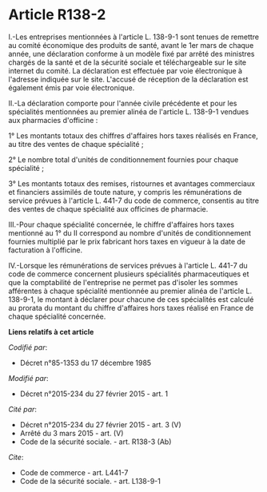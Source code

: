 # Article R138-2

I.-Les entreprises mentionnées à l'article L. 138-9-1 sont tenues de remettre au comité économique des produits de santé,
avant le 1er mars de chaque année, une déclaration conforme à un modèle fixé par arrêté des ministres chargés de la santé et
de la sécurité sociale et téléchargeable sur le site internet du comité. La déclaration est effectuée par voie électronique à
l'adresse indiquée sur le site. L'accusé de réception de la déclaration est également émis par voie électronique. 

II.-La déclaration comporte pour l'année civile précédente et pour les spécialités mentionnées au premier alinéa de l'article
L. 138-9-1 vendues aux pharmacies d'officine : 

1° Les montants totaux des chiffres d'affaires hors taxes réalisés en France, au titre des ventes de chaque spécialité ; 

2° Le nombre total d'unités de conditionnement fournies pour chaque spécialité ; 

3° Les montants totaux des remises, ristournes et avantages commerciaux et financiers assimilés de toute nature, y compris
les rémunérations de service prévues à l'article L. 441-7 du code de commerce, consentis au titre des ventes de chaque
spécialité aux officines de pharmacie. 

III.-Pour chaque spécialité concernée, le chiffre d'affaires hors taxes mentionné au 1° du II correspond au nombre d'unités
de conditionnement fournies multiplié par le prix fabricant hors taxes en vigueur à la date de facturation à l'officine. 

IV.-Lorsque les rémunérations de services prévues à l'article L. 441-7 du code de commerce concernent plusieurs spécialités
pharmaceutiques et que la comptabilité de l'entreprise ne permet pas d'isoler les sommes afférentes à chaque spécialité
mentionnée au premier alinéa de l'article L. 138-9-1, le montant à déclarer pour chacune de ces spécialités est calculé au
prorata du montant du chiffre d'affaires hors taxes réalisé en France de chaque spécialité concernée.

**Liens relatifs à cet article**

_Codifié par_:

  - Décret n°85-1353 du 17 décembre 1985

_Modifié par_:

  - Décret n°2015-234 du 27 février 2015 - art. 1

_Cité par_:

  - Décret n°2015-234 du 27 février 2015 - art. 3 (V)
  - Arrêté du 3 mars 2015 - art. (V)
  - Code de la sécurité sociale. - art. R138-3 (Ab)

_Cite_:

  - Code de commerce - art. L441-7
  - Code de la sécurité sociale. - art. L138-9-1
